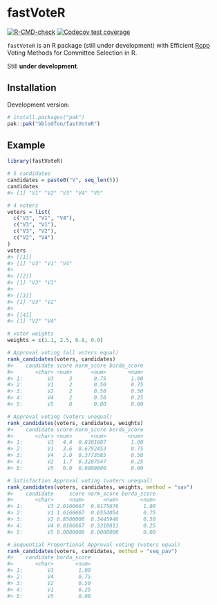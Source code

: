 
# fastVoteR

<!-- badges: start -->

[![R-CMD-check](https://github.com/bblodfon/fastVoteR/actions/workflows/R-CMD-check.yaml/badge.svg)](https://github.com/bblodfon/fastVoteR/actions/workflows/R-CMD-check.yaml)
[![Codecov test
coverage](https://codecov.io/gh/bblodfon/fastVoteR/graph/badge.svg)](https://app.codecov.io/gh/bblodfon/fastVoteR)
<!-- badges: end -->

`fastVoteR` is an R package (still under development) with Efficient
[Rcpp](https://github.com/rcppcore/rcpp) Voting Methods for Committee
Selection in R.

Still **under development**.

## Installation

Development version:

``` r
# install.packages("pak")
pak::pak("bblodfon/fastVoteR")
```

## Example

``` r
library(fastVoteR)

# 5 candidates
candidates = paste0("V", seq_len(5))
candidates
#> [1] "V1" "V2" "V3" "V4" "V5"

# 4 voters
voters = list(
  c("V3", "V1", "V4"),
  c("V3", "V1"),
  c("V3", "V2"),
  c("V2", "V4")
)
voters
#> [[1]]
#> [1] "V3" "V1" "V4"
#> 
#> [[2]]
#> [1] "V3" "V1"
#> 
#> [[3]]
#> [1] "V3" "V2"
#> 
#> [[4]]
#> [1] "V2" "V4"

# voter weights
weights = c(1.1, 2.5, 0.8, 0.9)

# Approval voting (all voters equal)
rank_candidates(voters, candidates)
#>    candidate score norm_score borda_score
#>       <char> <num>      <num>       <num>
#> 1:        V3     3       0.75        1.00
#> 2:        V1     2       0.50        0.75
#> 3:        V2     2       0.50        0.50
#> 4:        V4     2       0.50        0.25
#> 5:        V5     0       0.00        0.00

# Approval voting (voters unequal)
rank_candidates(voters, candidates, weights)
#>    candidate score norm_score borda_score
#>       <char> <num>      <num>       <num>
#> 1:        V3   4.4  0.8301887        1.00
#> 2:        V1   3.6  0.6792453        0.75
#> 3:        V4   2.0  0.3773585        0.50
#> 4:        V2   1.7  0.3207547        0.25
#> 5:        V5   0.0  0.0000000        0.00

# Satisfaction Approval voting (voters unequal)
rank_candidates(voters, candidates, weights, method = "sav")
#>    candidate     score norm_score borda_score
#>       <char>     <num>      <num>       <num>
#> 1:        V3 2.0166667  0.8175676        1.00
#> 2:        V1 1.6166667  0.6554054        0.75
#> 3:        V2 0.8500000  0.3445946        0.50
#> 4:        V4 0.8166667  0.3310811        0.25
#> 5:        V5 0.0000000  0.0000000        0.00

# Sequential Proportional Approval voting (voters equal)
rank_candidates(voters, candidates, method = "seq_pav")
#>    candidate borda_score
#>       <char>       <num>
#> 1:        V3        1.00
#> 2:        V4        0.75
#> 3:        V2        0.50
#> 4:        V1        0.25
#> 5:        V5        0.00
```
